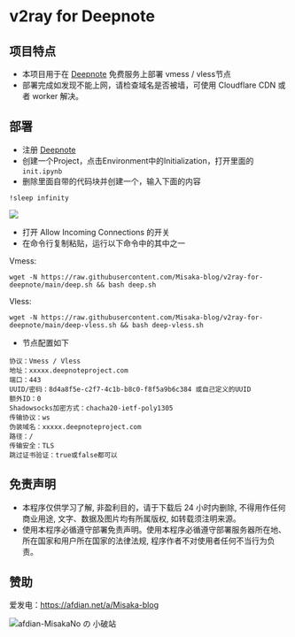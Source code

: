 # v2ray for Deepnote

## 项目特点

* 本项目用于在 [Deepnote](https://deepnote.com/) 免费服务上部署 vmess / vless节点
* 部署完成如发现不能上网，请检查域名是否被墙，可使用 Cloudflare CDN 或者 worker 解决。

## 部署

* 注册 [Deepnote](https://deepnote.com/)
* 创建一个Project，点击Environment中的Initialization，打开里面的`init.ipynb`
* 删除里面自带的代码块并创建一个，输入下面的内容

```
!sleep infinity
```

![](https://gcore.jsdelivr.net/gh/Misaka-blog/imgs@main/20230208164251.png)

* 打开 Allow Incoming Connections 的开关
* 在命令行复制粘贴，运行以下命令中的其中之一

Vmess: 

```shell
wget -N https://raw.githubusercontent.com/Misaka-blog/v2ray-for-deepnote/main/deep.sh && bash deep.sh
```

Vless:

```shell
wget -N https://raw.githubusercontent.com/Misaka-blog/v2ray-for-deepnote/main/deep-vless.sh && bash deep-vless.sh
```

* 节点配置如下

```
协议：Vmess / Vless
地址：xxxxx.deepnoteproject.com
端口：443
UUID/密码：8d4a8f5e-c2f7-4c1b-b8c0-f8f5a9b6c384 或自己定义的UUID
额外ID：0
Shadowsocks加密方式：chacha20-ietf-poly1305
传输协议：ws
伪装域名：xxxxx.deepnoteproject.com
路径：/
传输安全：TLS
跳过证书验证：true或false都可以
```

## 免责声明

* 本程序仅供学习了解, 非盈利目的，请于下载后 24 小时内删除, 不得用作任何商业用途, 文字、数据及图片均有所属版权, 如转载须注明来源。
* 使用本程序必循遵守部署免责声明。使用本程序必循遵守部署服务器所在地、所在国家和用户所在国家的法律法规, 程序作者不对使用者任何不当行为负责。

## 赞助

爱发电：https://afdian.net/a/Misaka-blog

![afdian-MisakaNo の 小破站](https://user-images.githubusercontent.com/122191366/211533469-351009fb-9ae8-4601-992a-abbf54665b68.jpg)
